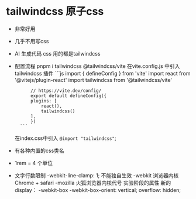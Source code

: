 # tailwindcss 原子css

- 非常好用
- 几乎不用写css
- AI 生成代码 css 用的都是tailwindcss
- 配置流程
    pnpm i tailwindcss @tailwindcss/vite
    在vite.config.js 中引入tailwindcss 插件
        ```js
           import { defineConfig } from 'vite'
            import react from '@vitejs/plugin-react'
            import tailwindcss from '@tailwindcss/vite'

            // https://vite.dev/config/
            export default defineConfig({
            plugins: [  
                react(),
                tailwindcss()
            ],
            })
        ```
    在index.css中引入 `@import "tailwindcss"`;

- 有各种内置的css类名
- 1rem = 4 个单位

- 文字行数限制
    -webkit-line-clamp: 1; 不能独自生效
    -webkit 浏览器内核 Chrome + safari
    -mozilla 火狐浏览器内核代号
    实验阶段的属性 新的
    display： -webkit-box
    -webkit-box-orient: vertical;
    overflow: hidden;